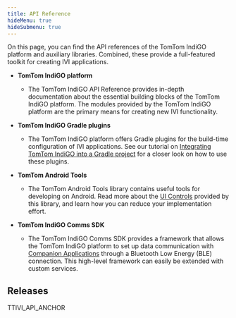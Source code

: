 ```yaml
---
title: API Reference
hideMenu: true
hideSubmenu: true
---
```


On this page, you can find the API references of the TomTom IndiGO platform and auxiliary 
libraries. Combined, these provide a full-featured toolkit for creating IVI applications.

- __TomTom IndiGO platform__
    - The TomTom IndiGO API Reference provides in-depth documentation about the essential building 
      blocks of the TomTom IndiGO platform. The modules provided by the TomTom IndiGO platform are 
      the primary means for creating new IVI functionality.

- __TomTom IndiGO Gradle plugins__
    - The TomTom IndiGO platform offers Gradle plugins for the build-time configuration of IVI 
      applications. See our tutorial on 
      [Integrating TomTom IndiGO into a Gradle project](/tomtom-indigo/documentation/tutorials-and-examples/setup/integrate-tomtom-indigo-into-a-gradle-project) 
      for a closer look on how to use these plugins.

- __TomTom Android Tools__
    - The TomTom Android Tools library contains useful tools for developing on Android. Read more 
      about the [UI Controls](/tomtom-indigo/documentation/development/ui-controls) provided by 
      this library, and learn how you can reduce your implementation effort.

- __TomTom IndiGO Comms SDK__
    - The TomTom IndiGO Comms SDK provides a framework that allows the TomTom IndiGO platform to 
      set up data communication with 
      [Companion Applications](/tomtom-indigo/documentation/integrating-tomtom-indigo/companion-application) 
      through a Bluetooth Low Energy (BLE) connection. This high-level framework can easily be 
      extended with custom services.

## Releases

TTIVI_API_ANCHOR
